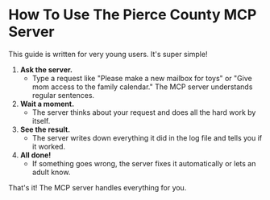 # How To Use The Pierce County MCP Server

This guide is written for very young users. It's super simple!

1. **Ask the server.**
   - Type a request like "Please make a new mailbox for toys" or "Give mom access to the family calendar." The MCP server understands regular sentences.
2. **Wait a moment.**
   - The server thinks about your request and does all the hard work by itself.
3. **See the result.**
   - The server writes down everything it did in the log file and tells you if it worked.
4. **All done!**
   - If something goes wrong, the server fixes it automatically or lets an adult know.

That's it! The MCP server handles everything for you.
